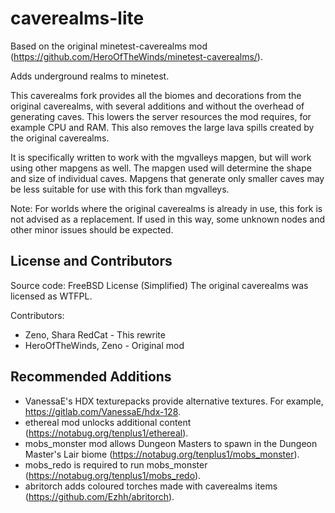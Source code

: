 # caverealms-lite

Based on the original minetest-caverealms mod (https://github.com/HeroOfTheWinds/minetest-caverealms/).

Adds underground realms to minetest.

This caverealms fork provides all the biomes and decorations from the original caverealms, with several additions and without the overhead of generating caves. This lowers the server resources the mod requires, for example CPU and RAM. This also removes the large lava spills created by the original caverealms.

It is specifically written to work with the mgvalleys mapgen, but will work using other mapgens as well. The mapgen used will determine the shape and size of individual caves. Mapgens that generate only smaller caves may be less suitable for use with this fork than mgvalleys.   

Note: For worlds where the original caverealms is already in use, this fork is not advised as a replacement. If used in this way, some unknown nodes and other minor issues should be expected.


## License and Contributors

Source code: FreeBSD License (Simplified)
The original caverealms was licensed as WTFPL.

Contributors:
- Zeno, Shara RedCat - This rewrite
- HeroOfTheWinds, Zeno - Original mod


## Recommended Additions

- VanessaE's HDX texturepacks provide alternative textures. For example,
https://gitlab.com/VanessaE/hdx-128.
- ethereal mod unlocks additional content (https://notabug.org/tenplus1/ethereal).
- mobs_monster mod allows Dungeon Masters to spawn in the Dungeon Master's Lair biome (https://notabug.org/tenplus1/mobs_monster). 
- mobs_redo is required to run mobs_monster (https://notabug.org/tenplus1/mobs_redo).
- abritorch adds coloured torches made with caverealms items (https://github.com/Ezhh/abritorch).
